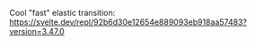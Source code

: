 Cool "fast" elastic transition:
https://svelte.dev/repl/92b6d30e12654e889093eb918aa57483?version=3.47.0